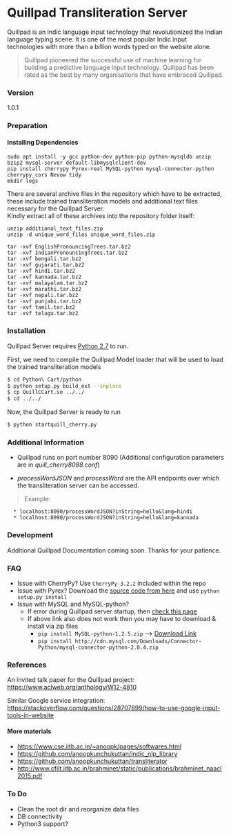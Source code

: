 # Quillpad Transliteration Server

   Quillpad is an indic language input technology that revolutionized the Indian language typing scene. It is one of the most popular Indic input technologies with more than a billion words typed on the website alone.

   > Quillpad pioneered the successful use of machine learning for 
   > building a predictive language input technology. 
   > Quillpad has been rated as the best by many organisations that have embraced Quillpad.

   ### Version
   1.0.1

   ### Preparation
   
   #### Installing Dependencies
   ```
   sudo apt install -y gcc python-dev python-pip python-mysqldb unzip bzip2 mysql-server default-libmysqlclient-dev
   pip install cherrypy Pyrex-real MySQL-python mysql-connector-python cherrypy_cors Nevow tidy
   mkdir logs
   ```

   There are several archive files in the repository which have to be extracted, these include trained transliteration models and additional text files necessary for the Quillpad Server.  
   Kindly extract all of these archives into the repository folder itself:
   ```
   unzip additional_text_files.zip
   unzip -d unique_word_files unique_word_files.zip
   
   tar -xvf EnglishPronouncingTrees.tar.bz2
   tar -xvf IndianPronouncingTrees.tar.bz2
   tar -xvf bengali.tar.bz2
   tar -xvf gujarati.tar.bz2
   tar -xvf hindi.tar.bz2
   tar -xvf kannada.tar.bz2
   tar -xvf malayalam.tar.bz2
   tar -xvf marathi.tar.bz2
   tar -xvf nepali.tar.bz2
   tar -xvf punjabi.tar.bz2
   tar -xvf tamil.tar.bz2
   tar -xvf telugu.tar.bz2
   ```

   ### Installation

   Quillpad Server requires [Python 2.7](https://www.python.org/downloads/) to run.

   First, we need to compile the Quillpad Model loader that will be used to load the trained transliteration models

   ```sh
   $ cd Python\ Cart/python
   $ python setup.py build_ext --inplace
   $ cp QuillCCart.so ../../
   $ cd ../../
   ```

   Now, the Quillpad Server is ready to run

   ```sh
   $ python startquill_cherry.py
   ```

   ### Additional Information

   * Quillpad runs on port number 8090 (Additional configuration parameters are in *quill_cherry8088.conf*)

   * *processWordJSON* and *processWord* are the API endpoints over which the transliteration server can be accessed.
   > Example:

      * localhost:8090/processWordJSON?inString=hello&lang=hindi
      * localhost:8090/processWordJSON?inString=hello&lang=kannada

   ### Development

   Additional Quillpad Documentation coming soon. Thanks for your patience.

   ### FAQ
   - Issue with CherryPy? Use `CherryPy-3.2.2` included within the repo
   - Issue with Pyrex? Download the [source code from here](http://www.cosc.canterbury.ac.nz/greg.ewing/python/Pyrex/) and use `python setup.py install`
   - Issue with MySQL and MySQL-python?
     - If error during Quillpad server startup, then [check this page](https://stackoverflow.com/questions/43634584/cant-install-mysql-python-with-pip-on-macos-10-12-4/54429707#54429707)
     - If above link also does not work then you may have to download & install via zip files
       - `pip install MySQL-python-1.2.5.zip` --> [Download Link](https://pypi.org/project/MySQL-python/#files)
       - `pip install http://cdn.mysql.com/Downloads/Connector-Python/mysql-connector-python-2.0.4.zip`
   
   ### References
   An invited talk paper for the Quillpad project:
     https://www.aclweb.org/anthology/W12-4810
   
   Similar Google service integration:
     https://stackoverflow.com/questions/28707899/how-to-use-google-input-tools-in-website
     
   #### More materials
   -  https://www.cse.iitb.ac.in/~anoopk/pages/softwares.html
   -  https://github.com/anoopkunchukuttan/indic_nlp_library
   -  https://github.com/anoopkunchukuttan/transliterator
   -  http://www.cfilt.iitb.ac.in/brahminet/static/publications/brahminet_naacl2015.pdf

   ### To Do
   - Clean the root dir and reorganize data files
   - DB connectivity
   - Python3 support?
